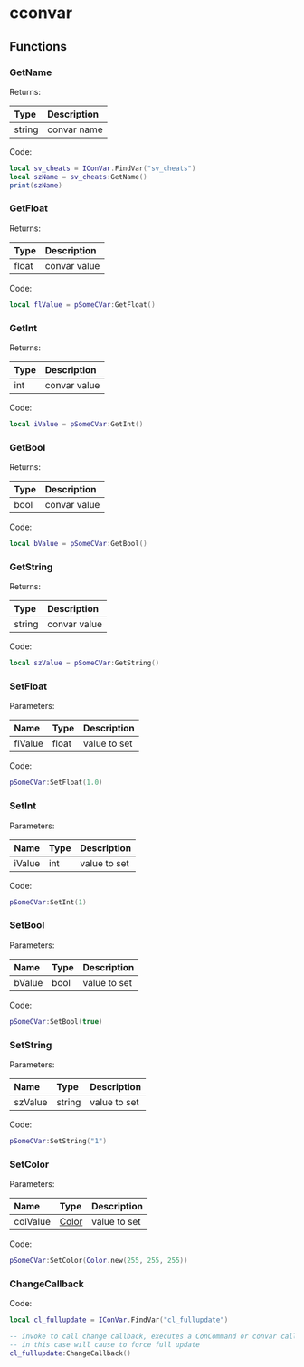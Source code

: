 # cconvar

## Functions

### GetName

Returns:

| Type | Description |
| :--- | :--- |
| string | convar name |

Code:

```lua
local sv_cheats = IConVar.FindVar("sv_cheats")
local szName = sv_cheats:GetName()
print(szName)
```

### GetFloat

Returns:

| Type | Description |
| :--- | :--- |
| float | convar value |

Code:

```lua
local flValue = pSomeCVar:GetFloat()
```

### GetInt

Returns:

| Type | Description |
| :--- | :--- |
| int | convar value |

Code:

```lua
local iValue = pSomeCVar:GetInt()
```

### GetBool

Returns:

| Type | Description |
| :--- | :--- |
| bool | convar value |

Code:

```lua
local bValue = pSomeCVar:GetBool()
```

### GetString

Returns:

| Type | Description |
| :--- | :--- |
| string | convar value |

Code:

```lua
local szValue = pSomeCVar:GetString()
```

### SetFloat

Parameters:

| Name | Type | Description |
| :--- | :--- | :--- |
| flValue | float | value to set |

Code:

```lua
pSomeCVar:SetFloat(1.0)
```

### SetInt

Parameters:

| Name | Type | Description |
| :--- | :--- | :--- |
| iValue | int | value to set |

Code:

```lua
pSomeCVar:SetInt(1)
```

### SetBool

Parameters:

| Name | Type | Description |
| :--- | :--- | :--- |
| bValue | bool | value to set |

Code:

```lua
pSomeCVar:SetBool(true)
```

### SetString

Parameters:

| Name | Type | Description |
| :--- | :--- | :--- |
| szValue | string | value to set |

Code:

```lua
pSomeCVar:SetString("1")
```

### SetColor

Parameters:

| Name | Type | Description |
| :--- | :--- | :--- |
| colValue | [Color](../datatypes/color.md) | value to set |

Code:

```lua
pSomeCVar:SetColor(Color.new(255, 255, 255))
```

### ChangeCallback

Code:

```lua
local cl_fullupdate = IConVar.FindVar("cl_fullupdate")

-- invoke to call change callback, executes a ConCommand or convar callback
-- in this case will cause to force full update
cl_fullupdate:ChangeCallback()
```

